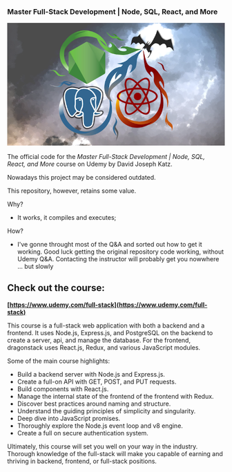 ### Master Full-Stack Development | Node, SQL, React, and More

![Course Logo](course_logo_udemy.png)

The official code for the *Master Full-Stack Development | Node, SQL, React, and More* course on Udemy by David Joseph Katz.

Nowadays this project may be considered outdated. 

This repository, however, retains some value.

Why?
- It works, it compiles and executes;

How?
- I've gonne throught most of the Q&A and sorted out how to get it working. Good luck getting the original repository code working, without Udemy Q&A. Contacting the instructor will probably get you nowwhere ... but slowly

## Check out the course:
**[https://www.udemy.com/full-stack](https://www.udemy.com/full-stack)**

This course is a full-stack web application with both a backend and a frontend. It uses Node.js, Express.js, and PostgreSQL on the backend to create a server, api, and manage the database. For the frontend, dragonstack uses React.js, Redux, and various JavaScript modules.

Some of the main course highlights:
- Build a backend server with Node.js and Express.js.
- Create a full-on API with GET, POST, and PUT requests.
- Build components with React.js.
- Manage the internal state of the frontend of the frontend with Redux.
- Discover best practices around naming and structure.
- Understand the guiding principles of simplicity and singularity.
- Deep dive into JavaScript promises.
- Thoroughly explore the Node.js event loop and v8 engine.
- Create a full on secure authentication system.

Ultimately, this course will set you well on your way in the industry. Thorough knowledge of the full-stack will make you capable of earning and thriving in backend, frontend, or full-stack positions.